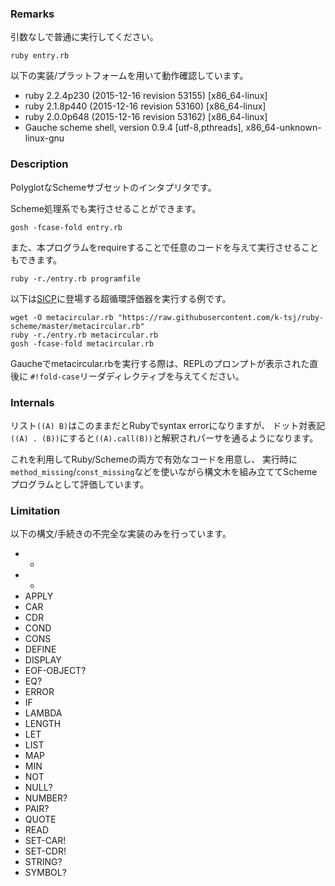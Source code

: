 ### Remarks

引数なしで普通に実行してください。

    ruby entry.rb

以下の実装/プラットフォームを用いて動作確認しています。

* ruby 2.2.4p230 (2015-12-16 revision 53155) [x86\_64-linux]
* ruby 2.1.8p440 (2015-12-16 revision 53160) [x86\_64-linux]
* ruby 2.0.0p648 (2015-12-16 revision 53162) [x86\_64-linux]
* Gauche scheme shell, version 0.9.4 [utf-8,pthreads], x86\_64-unknown-linux-gnu

### Description

PolyglotなSchemeサブセットのインタプリタです。

Scheme処理系でも実行させることができます。

    gosh -fcase-fold entry.rb

また、本プログラムをrequireすることで任意のコードを与えて実行させることもできます。

    ruby -r./entry.rb programfile

以下は[SICP](https://mitpress.mit.edu/sicp/)に登場する超循環評価器を実行する例です。

    wget -O metacircular.rb "https://raw.githubusercontent.com/k-tsj/ruby-scheme/master/metacircular.rb"
    ruby -r./entry.rb metacircular.rb
    gosh -fcase-fold metacircular.rb

Gaucheでmetacircular.rbを実行する際は、REPLのプロンプトが表示された直後に
`#!fold-case`リーダディレクティブを与えてください。

### Internals

リスト`((A) B)`はこのままだとRubyでsyntax errorになりますが、
ドット対表記`((A) . (B))`にすると`((A).call(B))`と解釈されパーサを通るようになります。

これを利用してRuby/Schemeの両方で有効なコードを用意し、
実行時に`method_missing`/`const_missing`などを使いながら構文木を組み立ててSchemeプログラムとして評価しています。

### Limitation

以下の構文/手続きの不完全な実装のみを行っています。

* -
* *
* APPLY
* CAR
* CDR
* COND
* CONS
* DEFINE
* DISPLAY
* EOF-OBJECT?
* EQ?
* ERROR
* IF
* LAMBDA
* LENGTH
* LET
* LIST
* MAP
* MIN
* NOT
* NULL?
* NUMBER?
* PAIR?
* QUOTE
* READ
* SET-CAR!
* SET-CDR!
* STRING?
* SYMBOL?
